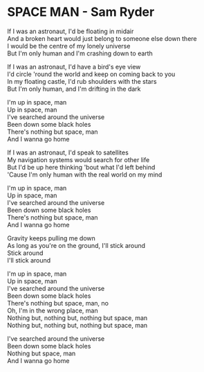 # SPACE MAN - Sam Ryder

If I was an astronaut, I'd be floating in midair\
And a broken heart would just belong to someone else down there\
I would be the centre of my lonely universe\
But I'm only human and I'm crashing down to earth

If I was an astronaut, I'd have a bird's eye view\
I'd circle 'round the world and keep on coming back to you\
In my floating castle, I'd rub shoulders with the stars\
But I'm only human, and I'm drifting in the dark

I'm up in space, man\
Up in space, man\
I've searched around the universe\
Been down some black holes\
There's nothing but space, man\
And I wanna go home

If I was an astronaut, I'd speak to satellites\
My navigation systems would search for other life\
But I'd be up here thinking 'bout what I'd left behind\
'Cause I'm only human with the real world on my mind

I'm up in space, man\
Up in space, man\
I've searched around the universe\
Been down some black holes\
There's nothing but space, man\
And I wanna go home

Gravity keeps pulling me down\
As long as you're on the ground, I'll stick around\
Stick around\
I'll stick around

I'm up in space, man\
Up in space, man\
I've searched around the universe\
Been down some black holes\
There's nothing but space, man, no\
Oh, I'm in the wrong place, man\
Nothing but, nothing but, nothing but space, man\
Nothing but, nothing but, nothing but space, man

I've searched around the universe\
Been down some black holes\
Nothing but space, man\
And I wanna go home